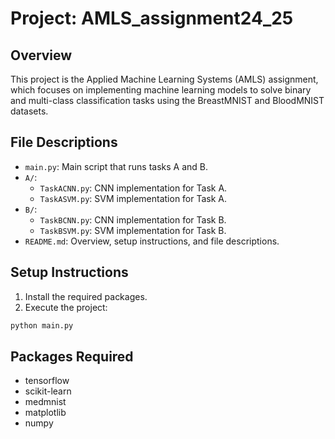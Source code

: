 # Project: AMLS_assignment24_25

## Overview
This project is the Applied Machine Learning Systems (AMLS) assignment, which focuses on implementing machine learning models to solve binary and multi-class classification tasks using the BreastMNIST and BloodMNIST datasets.

## File Descriptions
- `main.py`: Main script that runs tasks A and B.
- `A/`:
   - `TaskACNN.py`: CNN implementation for Task A.
   - `TaskASVM.py`: SVM implementation for Task A.
- `B/`: 
   - `TaskBCNN.py`: CNN implementation for Task B.
   - `TaskBSVM.py`: SVM implementation for Task B.
- `README.md`: Overview, setup instructions, and file descriptions.

## Setup Instructions
1. Install the required packages.
2. Execute the project:
```bash
python main.py
```

## Packages Required
- tensorflow
- scikit-learn
- medmnist
- matplotlib
- numpy

